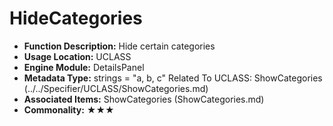 # HideCategories

- **Function Description:** Hide certain categories
- **Usage Location:** UCLASS
- **Engine Module:** DetailsPanel
- **Metadata Type:** strings = "a, b, c"
Related To UCLASS: ShowCategories (../../Specifier/UCLASS/ShowCategories.md)
- **Associated Items:** ShowCategories (ShowCategories.md)
- **Commonality:** ★★★